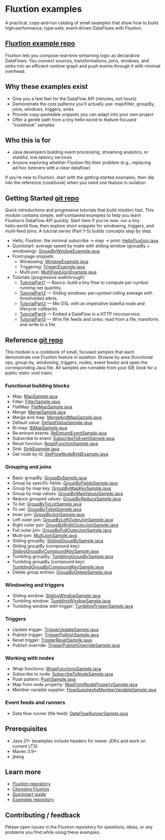 # Fluxtion examples

A practical, copy‑and‑run catalog of small examples that show how to build high‑performance, type‑safe, event‑driven
DataFlows with Fluxtion.

## [Fluxtion example repo](https://github.com/telaminai/fluxtion-examples)

Fluxtion lets you compose real‑time streaming logic as declarative DataFlows. You connect sources, transformations,
joins, windows, and sinks into an efficient runtime graph and push events through it with minimal overhead.

## Why these examples exist

- Give you a fast feel for the DataFlow API (minutes, not hours)
- Demonstrate the core patterns you’ll actually use: map/filter, groupBy, joins, windows, triggers, sinks
- Provide copy‑pasteable snippets you can adapt into your own project
- Offer a gentle path from a tiny hello‑world to feature‑focused “cookbook” samples

## Who this is for

- Java developers building event processing, streaming analytics, or stateful, low‑latency services
- Anyone exploring whether Fluxtion fits their problem (e.g., replacing ad‑hoc listeners with a clear dataflow)

If you’re new to Fluxtion, start with the getting‑started examples, then dip into the reference (cookbook) when you need
one feature in isolation.

## Getting Started [git repo]({{fluxtion_example_src}}/getting-started)

Quick introductions and progressive tutorials that build intuition fast. This module contains simple,
self‑contained examples to help you learn Fluxtion’s DataFlow API quickly. Start here if
you’re new: run a tiny hello‑world flow, then explore short snippets for windowing, triggers, and multi‑feed
joins. A tutorial series (Part 1–5) builds concepts step by step.

- Hello, Fluxtion: the minimal subscribe → map →
  print: [HelloFluxtion.java]({{fluxtion_example_src}}/getting-started/src/main/java/com/telamin/fluxtion/example/HelloFluxtion.java)
- Quickstart: average speed by make with sliding window (groupBy +
  windowing): [GroupByWindowExample.java]({{fluxtion_example_src}}/getting-started/src/main/java/com/telamin/fluxtion/example/quickstart/GroupByWindowExample.java)
- Front‑page snippets
    - Windowing: [WindowExample.java]({{fluxtion_example_src}}/getting-started/src/main/java/com/telamin/fluxtion/example/frontpage/windowing/WindowExample.java)
    - Triggering: [TriggerExample.java]({{fluxtion_example_src}}/getting-started/src/main/java/com/telamin/fluxtion/example/frontpage/triggering/TriggerExample.java)
    - Multi‑join: [MultiFeedJoinExample.java]({{fluxtion_example_src}}/getting-started/src/main/java/com/telamin/fluxtion/example/frontpage/multijoin/MultiFeedJoinExample.java)
- Tutorials (progressive walkthrough)
    - [TutorialPart1]({{fluxtion_example_src}}/getting-started/src/main/java/com/telamin/fluxtion/example/tutorial/TutorialPart1.java) — Basics: build a tiny flow to compute per-symbol running net quantity.
    - [TutorialPart2]({{fluxtion_example_src}}/getting-started/src/main/java/com/telamin/fluxtion/example/tutorial/TutorialPart2.java) — Sliding windows: per-symbol rolling average with thresholded alerts.
    - [TutorialPart3]({{fluxtion_example_src}}/getting-started/src/main/java/com/telamin/fluxtion/example/tutorial/TutorialPart3.java) — Mix DSL with an imperative stateful node and lifecycle callbacks.
    - [TutorialPart4]({{fluxtion_example_src}}/getting-started/src/main/java/com/telamin/fluxtion/example/tutorial/TutorialPart4.java) — Embed a DataFlow in a HTTP microservice.
    - [TutorialPart5]({{fluxtion_example_src}}/getting-started/src/main/java/com/telamin/fluxtion/example/tutorial/TutorialPart5.java) — Wire file feeds and sinks: read from a file, transform, and write to a file.

## Reference [git repo]({{fluxtion_example_src}}/reference)
  This module is a cookbook of small, focused samples that each demonstrate one Fluxtion feature in isolation. Browse by
  area (functional ops, group-by, windowing, triggers, nodes, event feeds) and open the corresponding Java file. All
  samples are runnable from your IDE (look for a public static void main)

### Functional building blocks
- Map: [MapSample.java]({{fluxtion_example_src}}/reference/src/main/java/com/telamin/fluxtion/example/reference/functional/MapSample.java)
- Filter: [FilterSample.java]({{fluxtion_example_src}}/reference/src/main/java/com/telamin/fluxtion/example/reference/functional/FilterSample.java)
- FlatMap: [FlatMapSample.java]({{fluxtion_example_src}}/reference/src/main/java/com/telamin/fluxtion/example/reference/functional/FlatMapSample.java)
- Merge: [MergeSample.java]({{fluxtion_example_src}}/reference/src/main/java/com/telamin/fluxtion/example/reference/functional/MergeSample.java)
- Merge and
  map: [MergeAndMapSample.java]({{fluxtion_example_src}}/reference/src/main/java/com/telamin/fluxtion/example/reference/functional/MergeAndMapSample.java)
- Default
  value: [DefaultValueSample.java]({{fluxtion_example_src}}/reference/src/main/java/com/telamin/fluxtion/example/reference/functional/DefaultValueSample.java)
- Bi-map: [BiMapSample.java]({{fluxtion_example_src}}/reference/src/main/java/com/telamin/fluxtion/example/reference/functional/BiMapSample.java)
- Re‑entrant
  events: [ReEntrantEventSample.java]({{fluxtion_example_src}}/reference/src/main/java/com/telamin/fluxtion/example/reference/functional/ReEntrantEventSample.java)
- Subscribe to
  event: [SubscribeToEventSample.java]({{fluxtion_example_src}}/reference/src/main/java/com/telamin/fluxtion/example/reference/functional/SubscribeToEventSample.java)
- Reset
  function: [ResetFunctionSample.java]({{fluxtion_example_src}}/reference/src/main/java/com/telamin/fluxtion/example/reference/functional/ResetFunctionSample.java)
- Sink: [SinkExample.java]({{fluxtion_example_src}}/reference/src/main/java/com/telamin/fluxtion/example/reference/functional/SinkExample.java)
- Get node by
  id: [GetFlowNodeByIdExample.java]({{fluxtion_example_src}}/reference/src/main/java/com/telamin/fluxtion/example/reference/functional/GetFlowNodeByIdExample.java)

### Grouping and joins

- Basic groupBy: [GroupBySample.java]({{fluxtion_example_src}}/reference/src/main/java/com/telamin/fluxtion/example/reference/groupby/GroupBySample.java)
- Group by specific
  fields: [GroupByFieldsSample.java]({{fluxtion_example_src}}/reference/src/main/java/com/telamin/fluxtion/example/reference/groupby/GroupByFieldsSample.java)
- Group by map
  key: [GroupByMapKeySample.java]({{fluxtion_example_src}}/reference/src/main/java/com/telamin/fluxtion/example/reference/groupby/GroupByMapKeySample.java)
- Group by map
  values: [GroupByMapValuesSample.java]({{fluxtion_example_src}}/reference/src/main/java/com/telamin/fluxtion/example/reference/groupby/GroupByMapValuesSample.java)
- Reduce grouped
  values: [GroupByReduceSample.java]({{fluxtion_example_src}}/reference/src/main/java/com/telamin/fluxtion/example/reference/groupby/GroupByReduceSample.java)
- To
  list: [GroupByToListSample.java]({{fluxtion_example_src}}/reference/src/main/java/com/telamin/fluxtion/example/reference/groupby/GroupByToListSample.java)
- To
  set: [GroupByToSetSample.java]({{fluxtion_example_src}}/reference/src/main/java/com/telamin/fluxtion/example/reference/groupby/GroupByToSetSample.java)
- Inner
  join: [GroupByJoinSample.java]({{fluxtion_example_src}}/reference/src/main/java/com/telamin/fluxtion/example/reference/groupby/GroupByJoinSample.java)
- Left outer
  join: [GroupByLeftOuterJoinSample.java]({{fluxtion_example_src}}/reference/src/main/java/com/telamin/fluxtion/example/reference/groupby/GroupByLeftOuterJoinSample.java)
- Right outer
  join: [GroupByRightOuterJoinSample.java]({{fluxtion_example_src}}/reference/src/main/java/com/telamin/fluxtion/example/reference/groupby/GroupByRightOuterJoinSample.java)
- Full outer
  join: [GroupByFullOuterJoinSample.java]({{fluxtion_example_src}}/reference/src/main/java/com/telamin/fluxtion/example/reference/groupby/GroupByFullOuterJoinSample.java)
- Multi‑join: [MultiJoinSample.java]({{fluxtion_example_src}}/reference/src/main/java/com/telamin/fluxtion/example/reference/groupby/MultiJoinSample.java)
- Sliding
  groupBy: [SlidingGroupBySample.java]({{fluxtion_example_src}}/reference/src/main/java/com/telamin/fluxtion/example/reference/groupby/SlidingGroupBySample.java)
- Sliding groupBy (compound
  key): [SlidingGroupByCompoundKeySample.java]({{fluxtion_example_src}}/reference/src/main/java/com/telamin/fluxtion/example/reference/groupby/SlidingGroupByCompoundKeySample.java)
- Tumbling
  groupBy: [TumblingGroupBySample.java]({{fluxtion_example_src}}/reference/src/main/java/com/telamin/fluxtion/example/reference/groupby/TumblingGroupBySample.java)
- Tumbling groupBy (compound
  key): [TumblingGroupByCompoundKeySample.java]({{fluxtion_example_src}}/reference/src/main/java/com/telamin/fluxtion/example/reference/groupby/TumblingGroupByCompoundKeySample.java)
- Delete group
  entries: [GroupByDeleteSample.java]({{fluxtion_example_src}}/reference/src/main/java/com/telamin/fluxtion/example/reference/groupby/GroupByDeleteSample.java)

### Windowing and triggers

- Sliding
  window: [SlidingWindowSample.java]({{fluxtion_example_src}}/reference/src/main/java/com/telamin/fluxtion/example/reference/windowing/SlidingWindowSample.java)
- Tumbling
  window: [TumblingWindowSample.java]({{fluxtion_example_src}}/reference/src/main/java/com/telamin/fluxtion/example/reference/windowing/TumblingWindowSample.java)
- Tumbling window with
  trigger: [TumblingTriggerSample.java]({{fluxtion_example_src}}/reference/src/main/java/com/telamin/fluxtion/example/reference/windowing/TumblingTriggerSample.java)

### Triggers

- Update
  trigger: [TriggerUpdateSample.java]({{fluxtion_example_src}}/reference/src/main/java/com/telamin/fluxtion/example/reference/trigger/TriggerUpdateSample.java)
- Publish
  trigger: [TriggerPublishSample.java]({{fluxtion_example_src}}/reference/src/main/java/com/telamin/fluxtion/example/reference/trigger/TriggerPublishSample.java)
- Reset
  trigger: [TriggerResetSample.java]({{fluxtion_example_src}}/reference/src/main/java/com/telamin/fluxtion/example/reference/trigger/TriggerResetSample.java)
- Publish
  override: [TriggerPublishOverrideSample.java]({{fluxtion_example_src}}/reference/src/main/java/com/telamin/fluxtion/example/reference/trigger/TriggerPublishOverrideSample.java)

### Working with nodes

- Wrap functions: [WrapFunctionsSample.java]({{fluxtion_example_src}}/reference/src/main/java/com/telamin/fluxtion/example/reference/node/WrapFunctionsSample.java)
- Subscribe to node: [SubscribeToNodeSample.java]({{fluxtion_example_src}}/reference/src/main/java/com/telamin/fluxtion/example/reference/node/SubscribeToNodeSample.java)
- Push pattern: [PushSample.java]({{fluxtion_example_src}}/reference/src/main/java/com/telamin/fluxtion/example/reference/node/PushSample.java)
- Map from node property: [MapFromNodePropertySample.java]({{fluxtion_example_src}}/reference/src/main/java/com/telamin/fluxtion/example/reference/node/MapNodeSupplierSample.java)
- Member variable supplier: [FlowSupplierAsMemberVariableSample.java]({{fluxtion_example_src}}/reference/src/main/java/com/telamin/fluxtion/example/reference/node/FlowSupplierAsMemberVariableSample.java)

### Event feeds and runners

- Data flow runner (file
  feed): [DataFlowRunnerSample.java]({{fluxtion_example_src}}/reference/src/main/java/com/telamin/fluxtion/example/reference/eventfeed/DataFlowRunnerSample.java)

## Prerequisites

- Java 21+ (examples include headers for newer JDKs and work on current LTS)
- Maven 3.9+
- jbang 

## Learn more

- [Fluxtion repository](https://github.com/telaminai/fluxtion)
- [Choosing Fluxtion](../home/choosing-fluxtion.md)
- [Quickstart guide](../getting-started/quickstart.md)
- [Examples repository](https://github.com/telaminai/fluxtion-examples)

## Contributing / feedback

Please open issues in the Fluxtion repository for questions, ideas, or any problems you find while using these examples.
